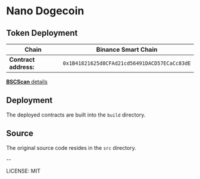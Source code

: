 # Nano Dogecoin

## Token Deployment

| Chain                 | Binance Smart Chain                          |
|-----------------------|----------------------------------------------|
| **Contract address:** | `0x1B41821625d8CFAd21cd56491DACD57ECaCc83dE` |

[**BSCScan** details](https://bscscan.com/address/0x1B41821625d8CFAd21cd56491DACD57ECaCc83dE#code)

## Deployment

The deployed contracts are built into the `build` directory.

## Source

The original source code resides in the `src` directory.

--

LICENSE: MIT

